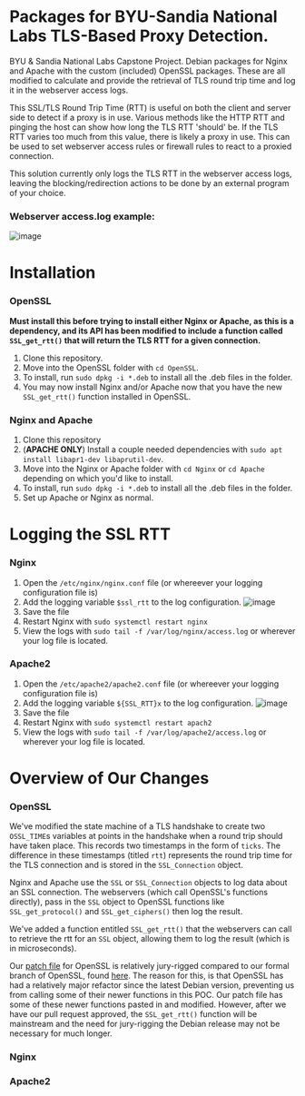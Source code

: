 # Packages for BYU-Sandia National Labs TLS-Based Proxy Detection.
BYU &amp; Sandia National Labs Capstone Project. Debian packages for Nginx and Apache with the custom (included) OpenSSL packages. These are all modified to calculate and provide the retrieval of TLS round trip time and log it in the webserver access logs.

This SSL/TLS Round Trip Time (RTT) is useful on both the client and server side to detect if a proxy is in use. Various methods like the HTTP RTT and pinging the host can show how long the TLS RTT 'should' be. If the TLS RTT varies too much from this value, there is likely a proxy in use. This can be used to set webserver access rules or firewall rules to react to a proxied connection. 

This solution currently only logs the TLS RTT in the webserver access logs, leaving the blocking/redirection actions to be done by an external program of your choice.

### Webserver access.log example:
![image](https://user-images.githubusercontent.com/58751387/215528725-15a2655d-48e0-406a-b201-fee28c5bed7a.png)

# Installation
### OpenSSL
**Must install this before trying to install either Nginx or Apache, as this is a dependency, and its API has been modified to include a function called `SSL_get_rtt()` that will return the TLS RTT for a given connection.**
1. Clone this repository.
2. Move into the OpenSSL folder with `cd OpenSSL`.
3. To install, run `sudo dpkg -i *.deb` to install all the .deb files in the folder.
4. You may now install Nginx and/or Apache now that you have the new `SSL_get_rtt()` function installed in OpenSSL.

### Nginx and Apache
1. Clone this repository
2. (**APACHE ONLY**) Install a couple needed dependencies with `sudo apt install libapr1-dev libaprutil-dev`.
3. Move into the Nginx or Apache folder with `cd Nginx` or `cd Apache` depending on which you'd like to install.
4. To install, run `sudo dpkg -i *.deb` to install all the .deb files in the folder.
5. Set up Apache or Nginx as normal.

# Logging the SSL RTT
### Nginx
1. Open the `/etc/nginx/nginx.conf` file (or whereever your logging configuration file is)
2. Add the logging variable `$ssl_rtt` to the log configuration.
![image](https://user-images.githubusercontent.com/58751387/215526431-2e12d08c-05e9-4f4c-a7f9-a48060dcd16b.png)
3. Save the file
4. Restart Nginx with `sudo systemctl restart nginx`
5. View the logs with `sudo tail -f /var/log/nginx/access.log` or wherever your log file is located.

### Apache2
1. Open the `/etc/apache2/apache2.conf` file (or whereever your logging configuration file is)
2. Add the logging variable `${SSL_RTT}x` to the log configuration.
![image](https://user-images.githubusercontent.com/58751387/215527575-fb4134fa-85df-4a54-914c-71f4ca2f8131.png)
3. Save the file
4. Restart Nginx with `sudo systemctl restart apach2`
5. View the logs with `sudo tail -f /var/log/apache2/access.log` or wherever your log file is located.

# Overview of Our Changes
### OpenSSL
We've modified the state machine of a TLS handshake to create two `OSSL_TIME`s variables at points in the handshake when a round trip should have taken place. This records two timestamps in the form of `ticks`. The difference in these timestamps (titled `rtt`) represents the round trip time for the TLS connection and is stored in the `SSL_Connection` object.

Nginx and Apache use the `SSL` or `SSL_Connection` objects to log data about an SSL connection. The webservers (which call OpenSSL's functions directly), pass in the `SSL` object to OpenSSL functions like `SSL_get_protocol()` and `SSL_get_ciphers()` then log the result. 

We've added a function entitled `SSL_get_rtt()` that the webservers can call to retrieve the rtt for an `SSL` object, allowing them to log the result (which is in microseconds).

Our [patch file](https://github.com/christensenjairus/byu-sandianl-tls-rtt-packages/blob/master/Patch%20Files/add_tls_rtt_openssl.patch) for OpenSSL is relatively jury-rigged compared to our formal branch of OpenSSL, found [here](https://github.com/christensenjairus/byu-sandianl-openssl). The reason for this, is that OpenSSL has had a relatively major refactor since the latest Debian version, preventing us from calling some of their newer functions in this POC. Our patch file has some of these newer functions pasted in and modified. However, after we have our pull request approved, the `SSL_get_rtt()` function will be mainstream and the need for jury-rigging the Debian release may not be necessary for much longer.
### Nginx

### Apache2
